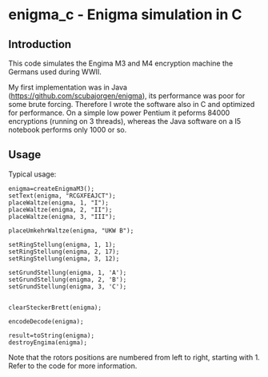 # enigma_c - Enigma simulation in C
## Introduction
This code simulates the Engima M3 and M4 encryption machine the Germans used during WWII.

My first implementation was in Java (https://github.com/scubajorgen/enigma), its performance was poor for some brute forcing. 
Therefore I wrote the software also in C and optimized for performance.
On a simple low power Pentium it peforms 84000 encryptions (running on 3 threads), whereas the Java software on a I5 notebook 
performs only 1000 or so.

## Usage

Typical usage:
    
    enigma=createEnigmaM3();
    setText(enigma, "RCGXFEAJCT");
    placeWaltze(enigma, 1, "I");
    placeWaltze(enigma, 2, "II");
    placeWaltze(enigma, 3, "III");
    
    placeUmkehrWaltze(enigma, "UKW B");
    
    setRingStellung(enigma, 1, 1);
    setRingStellung(enigma, 2, 17);
    setRingStellung(enigma, 3, 12);

    setGrundStellung(enigma, 1, 'A');
    setGrundStellung(enigma, 2, 'B');
    setGrundStellung(enigma, 3, 'C');

    
    clearSteckerBrett(enigma);
    
    encodeDecode(enigma);

    result=toString(enigma);
    destroyEngima(enigma);
    
Note that the rotors positions are numbered from left to right, starting with 1.
Refer to the code for more information.
